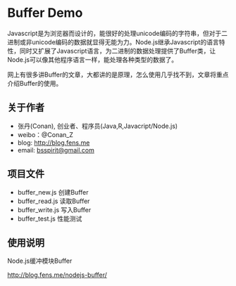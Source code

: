Buffer Demo
========================

Javascript是为浏览器而设计的，能很好的处理unicode编码的字符串，但对于二进制或非unicode编码的数据就显得无能为力。Node.js继承Javascript的语言特性，同时又扩展了Javascript语言，为二进制的数据处理提供了Buffer类，让Node.js可以像其他程序语言一样，能处理各种类型的数据了。

网上有很多讲Buffer的文章，大都讲的是原理，怎么使用几乎找不到，文章将重点介绍Buffer的使用。

## 关于作者

+ 张丹(Conan), 创业者、程序员(Java,R,Javacript/Node.js)
+ weibo：@Conan_Z
+ blog: http://blog.fens.me
+ email: bsspirit@gmail.com

## 项目文件

+ buffer_new.js 创建Buffer
+ buffer_read.js 读取Buffer
+ buffer_write.js 写入Buffer
+ buffer_test.js 性能测试

## 使用说明

Node.js缓冲模块Buffer

http://blog.fens.me/nodejs-buffer/